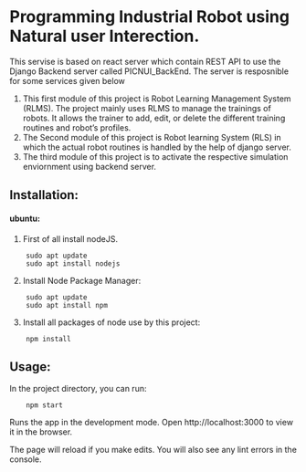 # Programming Industrial Robot using Natural user Interection.


This servise is based on react server which contain REST API to use the Django Backend server called PICNUI_BackEnd. The server is resposnible for some services given below
1.  This first module of this project is Robot Learning Management System (RLMS). The project mainly uses RLMS to manage the trainings of robots. It allows the trainer to add, edit, or delete the different training routines and robot’s profiles. 
2. The Second module of this project is Robot learning System (RLS) in which the actual robot routines is handled by the help of django server.
3. The third module of this project is to activate the respective simulation enviornment using backend server.
## Installation:
#### ubuntu:
1. First of all install nodeJS.
```
    sudo apt update
    sudo apt install nodejs
```


2. Install Node Package Manager:
```
    sudo apt update
    sudo apt install npm
```


3.  Install all packages of node use by this project:

```
	npm install
```


## Usage:
In the project directory, you can run:
```
    npm start
```
Runs the app in the development mode.
Open http://localhost:3000 to view it in the browser.

The page will reload if you make edits.
You will also see any lint errors in the console.
